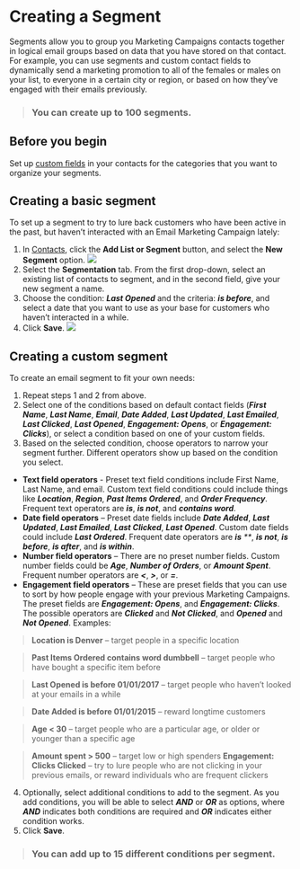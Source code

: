 # Creating a Segment
Segments allow you to group you Marketing Campaigns contacts together in logical email groups based on data that you have stored on that contact. For example, you can use segments and custom contact fields to dynamically send a marketing promotion to all of the females or males on your list, to everyone in a certain city or region, or based on how they’ve engaged with their emails previously.  

> ### You can create up to 100 segments.

## Before you begin

Set up [custom fields](https://sendgrid.com/docs/User_Guide/Marketing_Campaigns/custom_fields.html) in your contacts for the categories that you want to organize your segments. 

## Creating a basic segment

To set up a segment to try to lure back customers who have been active in the past, but haven’t interacted with an Email Marketing Campaign lately:

1. In [Contacts](https://sendgrid.com/marketing_campaigns/contacts), click the **Add List or Segment** button, and select the **New Segment** option. 
 ![](https://media.giphy.com/media/FYEG95biIwIY8/giphy.gif)
2. Select the **Segmentation** tab. From the first drop-down, select an existing list of contacts to segment, and in the second field, give your new segment a name.
3. Choose the condition: _**Last Opened**_ and the criteria: _**is before**_, and select a date that you want to use as your base for customers who haven’t interacted in a while.
4. Click **Save**.
 ![](https://media.giphy.com/media/t8y7Pdd5jPZq8/giphy.gif)

## Creating a custom segment

To create an email segment to fit your own needs:

1. Repeat steps 1 and 2 from above. 
2. Select one of the conditions based on default contact fields (_**First Name**_, _**Last Name**_, _**Email**_, _**Date Added**_, _**Last Updated**_, _**Last Emailed**_, _**Last Clicked**_, _**Last Opened**_, _**Engagement: Opens**_, or _**Engagement: Clicks**_), or select a condition based on one of your custom fields.
3. Based on the selected condition, choose operators to narrow your segment further. Different operators show up based on the condition you select.
  - **Text field operators** - Preset text field conditions include First Name, Last Name, and email. Custom text field conditions could include things like _**Location**_, _**Region**_, _**Past Items Ordered**_, and _**Order Frequency**_. Frequent text operators are _**is**_, _**is not**_, and _**contains word**_.
  - **Date field operators** – Preset date fields include _**Date Added**_, _**Last Updated**_, _**Last Emailed**_, _**Last Clicked**_, _**Last Opened**_. Custom date fields could include _**Last Ordered**_. Frequent date operators are _**is** **_, _**is not**_, _**is before**_, _**is after**_, and _**is within**_.
  - **Number field operators** – There are no preset number fields. Custom number fields could be _**Age**_, _**Number of Orders**_, or _**Amount Spent**_. Frequent number operators are _**<**_, _**>**_, or _**=**_.
  - **Engagement field operators** – These are preset fields that you can use to sort by how people engage with your previous Marketing Campaigns. The preset fields are _**Engagement: Opens**_, and _**Engagement: Clicks**_. The possible operators are _**Clicked**_ and _**Not Clicked**_, and _**Opened**_ and _**Not Opened**_. Examples:
  
   > **Location is Denver** – target people in a specific location
  
   > **Past Items Ordered contains word dumbbell** – target people who have bought a specific item before
  
   > **Last Opened is before 01/01/2017** – target people who haven’t looked at your emails in a while
  
   > **Date Added is before 01/01/2015** – reward longtime customers
  
   > **Age < 30** – target people who are a particular age, or older or younger than a specific age
  
   > **Amount spent > 500** – target low or high spenders
   > **Engagement: Clicks Clicked** – try to lure people who are not clicking in  your previous emails, or reward individuals who are frequent clickers
4. Optionally, select additional conditions to add to the segment. As you add conditions, you will be able to select _**AND**_ or _**OR**_ as options, where _**AND**_ indicates both conditions are required and _**OR**_ indicates either condition works.
5. Click **Save**.

> ### You can add up to 15 different conditions per segment.

